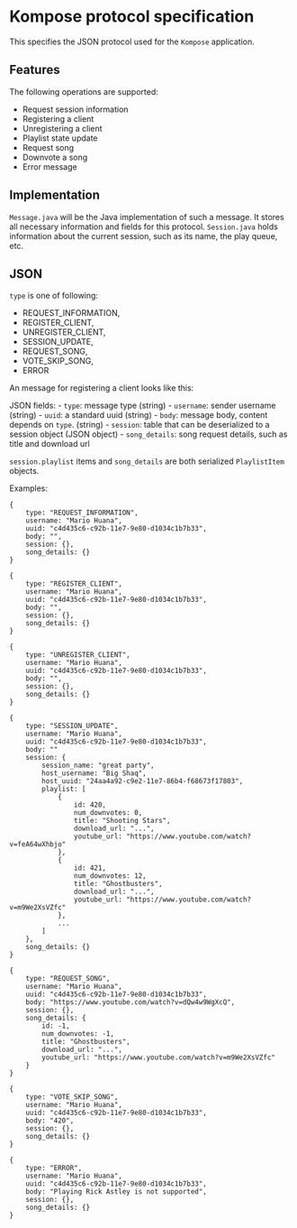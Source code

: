 # Kompose protocol specification

This specifies the JSON protocol used for the `Kompose` application.

## Features

The following operations are supported:

- Request session information
- Registering a client
- Unregistering a client
- Playlist state update
- Request song
- Downvote a song
- Error message

## Implementation

`Message.java` will be the Java implementation of such a message. It stores
all necessary information and fields for this protocol. `Session.java` holds
information about the current session, such as its name, the play queue, etc.

## JSON

`type` is one of following: 

- REQUEST_INFORMATION,
- REGISTER_CLIENT,
- UNREGISTER_CLIENT,
- SESSION_UPDATE,
- REQUEST_SONG,
- VOTE_SKIP_SONG,
- ERROR

An message for registering a client looks like this:

JSON fields:
    - `type`: message type (string)
    - `username`: sender username (string)
    - `uuid`: a standard uuid (string)
    - `body`: message body, content depends on `type`. (string)
    - `session`: table that can be deserialized to a session object (JSON object)
    - `song_details`: song request details, such as title and download url

`session.playlist` items and `song_details` are both serialized `PlaylistItem`
objects.

Examples:

```
{
    type: "REQUEST_INFORMATION",
    username: "Mario Huana",
    uuid: "c4d435c6-c92b-11e7-9e80-d1034c1b7b33",
    body: "",
    session: {},
    song_details: {}
}
```

```
{
    type: "REGISTER_CLIENT",
    username: "Mario Huana",
    uuid: "c4d435c6-c92b-11e7-9e80-d1034c1b7b33",
    body: "",
    session: {},
    song_details: {}
}
```

```
{
    type: "UNREGISTER_CLIENT",
    username: "Mario Huana",
    uuid: "c4d435c6-c92b-11e7-9e80-d1034c1b7b33",
    body: "",
    session: {},
    song_details: {}
}
```

```
{
    type: "SESSION_UPDATE",
    username: "Mario Huana",
    uuid: "c4d435c6-c92b-11e7-9e80-d1034c1b7b33",
    body: ""
    session: {
        session_name: "great party",
        host_username: "Big Shaq",
        host_uuid: "24aa4a92-c9e2-11e7-86b4-f68673f17803",
        playlist: [
            {
                id: 420,
                num_downvotes: 0,
                title: "Shooting Stars",
                download_url: "...",
                youtube_url: "https://www.youtube.com/watch?v=feA64wXhbjo"
            },
            {
                id: 421,
                num_downvotes: 12,
                title: "Ghostbusters",
                download_url: "...",
                youtube_url: "https://www.youtube.com/watch?v=m9We2XsVZfc"
            },
            ...
        ]
    },
    song_details: {}
}
```

```
{
    type: "REQUEST_SONG",
    username: "Mario Huana",
    uuid: "c4d435c6-c92b-11e7-9e80-d1034c1b7b33",
    body: "https://www.youtube.com/watch?v=dQw4w9WgXcQ",
    session: {},
    song_details: {
        id: -1,
        num_downvotes: -1,
        title: "Ghostbusters",
        download_url: "...",
        youtube_url: "https://www.youtube.com/watch?v=m9We2XsVZfc"
    }
}
```

```
{
    type: "VOTE_SKIP_SONG",
    username: "Mario Huana",
    uuid: "c4d435c6-c92b-11e7-9e80-d1034c1b7b33",
    body: "420",
    session: {},
    song_details: {}
}
```

```
{
    type: "ERROR",
    username: "Mario Huana",
    uuid: "c4d435c6-c92b-11e7-9e80-d1034c1b7b33",
    body: "Playing Rick Astley is not supported",
    session: {},
    song_details: {}
}
```

